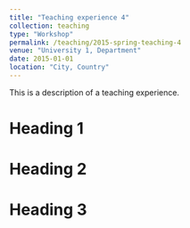 ```yaml
---
title: "Teaching experience 4"
collection: teaching
type: "Workshop"
permalink: /teaching/2015-spring-teaching-4
venue: "University 1, Department"
date: 2015-01-01
location: "City, Country"
---
```


This is a description of a teaching experience.

Heading 1
======

Heading 2
======

Heading 3
======
